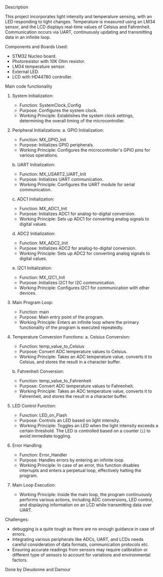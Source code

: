 Description

This project incorporates light intensity and temperature sensing, with an LED responding to light changes. Temperature is measured using an LM34 sensor, and the LCD displays real-time values of Celsius and Fahrenheit. Communication occurs via UART, continuously updating and transmitting data in an infinite loop.


Components and Boards Used:

- STM32 Nucleo board.
- Photoresistor with 10K Ohm resistor.
- LM34 temperature sensor.
- External LED.
- LCD with HD44780 controller.

Main code functionality

1. System Initialization:
   - Function: SystemClock_Config
   - Purpose: Configures the system clock.
   - Working Principle: Establishes the system clock settings, determining the overall timing of the microcontroller.

2. Peripheral Initializations:
   a. GPIO Initialization:
      - Function: MX_GPIO_Init
      - Purpose: Initializes GPIO peripherals.
      - Working Principle: Configures the microcontroller's GPIO pins for various operations.

   b. UART Initialization:
      - Function: MX_USART2_UART_Init
      - Purpose: Initializes UART communication.
      - Working Principle: Configures the UART module for serial communication.

   c. ADC1 Initialization:
      - Function: MX_ADC1_Init
      - Purpose: Initializes ADC1 for analog-to-digital conversion.
      - Working Principle: Sets up ADC1 for converting analog signals to digital values.

   d. ADC2 Initialization:
      - Function: MX_ADC2_Init
      - Purpose: Initializes ADC2 for analog-to-digital conversion.
      - Working Principle: Sets up ADC2 for converting analog signals to digital values.

   e. I2C1 Initialization:
      - Function: MX_I2C1_Init
      - Purpose: Initializes I2C1 for I2C communication.
      - Working Principle: Configures I2C1 for communication with other devices.

3. Main Program Loop:
   - Function: main
   - Purpose: Main entry point of the program.
   - Working Principle: Enters an infinite loop where the primary functionality of the program is executed repeatedly.

4. Temperature Conversion Functions:
   a. Celsius Conversion:
      - Function: temp_value_to_Celsius
      - Purpose: Convert ADC temperature values to Celsius.
      - Working Principle: Takes an ADC temperature value, converts it to Celsius, and stores the result in a character buffer.

   b. Fahrenheit Conversion:
      - Function: temp_value_to_Fahrenheit
      - Purpose: Convert ADC temperature values to Fahrenheit.
      - Working Principle: Takes an ADC temperature value, converts it to Fahrenheit, and stores the result in a character buffer.

5. LED Control Function:
   - Function: LED_on_Flash
   - Purpose: Controls an LED based on light intensity.
   - Working Principle: Toggles an LED when the light intensity exceeds a certain threshold. The LED is controlled based on a counter (`i`) to avoid immediate toggling.

6. Error Handling:
   - Function: Error_Handler
   - Purpose: Handles errors by entering an infinite loop.
   - Working Principle: In case of an error, this function disables interrupts and enters a perpetual loop, effectively halting the program.

7. Main Loop Execution:
   - Working Principle: Inside the main loop, the program continuously performs various actions, including ADC conversions, LED control, and displaying information on an LCD while transmitting data over UART.


Challenges:

- debugging is a quite tough as there are no enough guidance in case of errors.
- Integrating various peripherals like ADCs, UART, and LCDs needs careful consideration of data formats, communication protocols etc.
- Ensuring accurate readings from sensors may require calibration or different type of sensors to account for variations and environmental factors.





Done by Dieudonne and Damour
